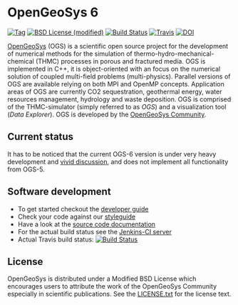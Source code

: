 OpenGeoSys 6
============

[![Tag](https://img.shields.io/github/tag/ufz/ogs.svg?style=flat-square)](https://github.com/ufz/ogs/releases)
[![BSD License (modified)](http://img.shields.io/badge/license-BSD-blue.svg?style=flat-square)](https://github.com/ufz/ogs/blob/master/LICENSE.txt)
[![Build Status](https://jenkins.opengeosys.org/buildStatus/icon?job=OGS-6/ufz/master)](https://jenkins.opengeosys.org/job/OGS-6/ufz/master)
[![Travis](https://img.shields.io/travis/ufz/ogs.svg?style=flat-square)](https://travis-ci.org/ufz/ogs)
[![DOI](https://zenodo.org/badge/4228/ufz/ogs.svg)](https://zenodo.org/badge/latestdoi/4228/ufz/ogs)

[OpenGeoSys][ogs] (OGS) is a scientific open source project for the development of
numerical methods for the simulation of thermo-hydro-mechanical-chemical
(THMC) processes in porous and fractured media. OGS is implemented in C++, it
is object-oriented with an focus on the numerical solution of coupled multi-field
problems (multi-physics). Parallel versions of OGS are available relying on
both MPI and OpenMP concepts. Application areas of OGS are currently CO2
sequestration, geothermal energy, water resources management, hydrology and
waste deposition. OGS is comprised of the THMC-simulator (simply referred to as
*OGS*) and a visualization tool (*Data Explorer*). OGS is developed by the
[OpenGeoSys Community][ogs].

## Current status ##

It has to be noticed that the current OGS-6 version is under very heavy development
and [vivid discussion](https://github.com/ufz/ogs/issues), and does not implement all
functionality from OGS-5.

## Software development ##

- To get started checkout the [developer guide][devguide]
- Check your code against our [styleguide](http://ufz.github.io/styleguide/cppguide.xml)
- Have a look at the [source code documentation][docs]
- For the actual build status see the [Jenkins-CI server][jenkins-ci]
- Actual Travis build status: [![Build Status](https://travis-ci.org/ufz/ogs.png)](https://travis-ci.org/ufz/ogs)

## License ##

OpenGeoSys is distributed under a Modified BSD License which encourages users to
attribute the work of the OpenGeoSys Community especially in scientific
publications. See the [LICENSE.txt][license-source] for the license text.

[ogs]: http://www.opengeosys.org
[devguide]: http://docs.opengeosys.org/docs/devguide
[jenkins-ci]: https://jenkins.opengeosys.org/job/OGS-6/job/ufz/job/master/
[docs]: http://doxygen.opengeosys.org
[license-source]: https://github.com/ufz/ogs/blob/master/LICENSE.txt
